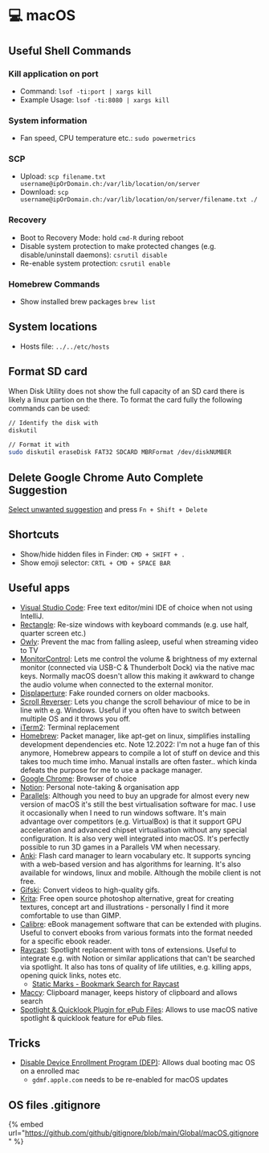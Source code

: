 # 💻 macOS

## Useful Shell Commands

### Kill application on port

* Command: `lsof -ti:port | xargs kill`
* Example Usage: `lsof -ti:8080 | xargs kill`

### System information

* Fan speed, CPU temperature etc.: `sudo powermetrics`&#x20;

### SCP

* Upload: `scp filename.txt username@ipOrDomain.ch:/var/lib/location/on/server`
* Download: `scp username@ipOrDomain.ch:/var/lib/location/on/server/filename.txt ./`

### Recovery

* Boot to Recovery Mode: hold `cmd-R` during reboot
* Disable system protection to make protected changes (e.g. disable/uninstall daemons): `csrutil disable`
* Re-enable system protection: `csrutil enable`

### Homebrew Commands

* Show installed brew packages `brew list`

## System locations

* Hosts file: `../../etc/hosts`

## Format SD card

When Disk Utility does not show the full capacity of an SD card there is likely a linux partion on the there. To format the card fully the following commands can be used:

```bash
// Identify the disk with
diskutil

// Format it with
sudo diskutil eraseDisk FAT32 SDCARD MBRFormat /dev/diskNUMBER
```

## Delete Google Chrome Auto Complete Suggestion

[Select unwanted suggestion](https://superuser.com/a/835787) and press `Fn + Shift + Delete`

## Shortcuts

* Show/hide hidden files in Finder: `CMD + SHIFT + .`
* Show emoji selector: `CRTL + CMD + SPACE BAR`

## Useful apps

* [Visual Studio Code](https://code.visualstudio.com): Free text editor/mini IDE of choice when not using IntelliJ.
* [Rectangle](https://rectangleapp.com/): Re-size windows with keyboard commands (e.g. use half, quarter screen etc.)
* [Owly](https://apps.apple.com/us/app/owly-prevent-display-sleep/id882812218?mt=12): Prevent the mac from falling asleep, useful when streaming video to TV
* [MonitorControl](https://github.com/MonitorControl/MonitorControl): Lets me control the volume & brightness of my external monitor (connected via USB-C & Thunderbolt Dock) via the native mac keys. Normally macOS doesn't allow this making it awkward to change the audio volume when connected to the external monitor.
* [Displaperture](https://apps.apple.com/us/app/displaperture/id1543920362?mt=12): Fake rounded corners on older macbooks.
* [Scroll Reverser](https://pilotmoon.com/scrollreverser/): Lets you change the scroll behaviour of mice to be in line with e.g. Windows. Useful if you often have to switch between multiple OS and it throws you off.
* [iTerm2](https://www.iterm2.com): Terminal replacement
* [Homebrew](http://brew.sh): Packet manager, like apt-get on linux, simplifies installing development dependencies etc. Note 12.2022: I'm not a huge fan of this anymore, Homebrew appears to compile a lot of stuff on device and this takes too much time imho. Manual installs are often faster.. which kinda defeats the purpose for me to use a package manager.
* [Google Chrome](https://www.google.com/chrome/): Browser of choice
* [Notion](https://www.notion.so): Personal note-taking & organisation app
* [Parallels](https://www.parallels.com): Although you need to buy an upgrade for almost every new version of macOS it's still the best virtualisation software for mac. I use it occasionally when I need to run windows software. It's main advantage over competitors (e.g. VirtualBox) is that it support GPU acceleration and advanced chipset virtualisation without any special configuration. It is also very well integrated into macOS. It's perfectly possible to run 3D games in a Parallels VM when necessary.
* [Anki](https://apps.ankiweb.net): Flash card manager to learn vocabulary etc. It supports syncing with a web-based version and has algorithms for learning. It's also available for windows, linux and mobile. Although the mobile client is not free.
* [Gifski](https://github.com/sindresorhus/Gifski): Convert videos to high-quality gifs.
* [Krita](https://krita.org/en/): Free open source photoshop alternative, great for creating textures, concept art and illustrations - personally I find it more comfortable to use than GIMP.
* [Calibre](https://calibre-ebook.com): eBook management software that can be extended with plugins. Useful to convert ebooks from various formats into the format needed for a specific ebook reader.
* [Raycast](https://www.raycast.com/): Spotlight replacement with tons of extensions. Useful to integrate e.g. with Notion or similar applications that can't be searched via spotlight. It also has tons of quality of life utilities, e.g. killing apps, opening quick links, notes etc.
  * [Static Marks - Bookmark Search for Raycast](https://www.raycast.com/aerobless/static-marks#readme)
* [Maccy](https://github.com/p0deje/Maccy): Clipboard manager, keeps history of clipboard and allows search
* [Spotlight & Quicklook Plugin for ePub Files](https://github.com/GenjiApp/EPUB-Plugins): Allows to use macOS native spotlight & quicklook feature for ePub files.

## Tricks

* [Disable Device Enrollment Program (DEP)](https://gist.github.com/henrik242/65d26a7deca30bdb9828e183809690bd): Allows dual booting mac OS on a enrolled mac
  * `gdmf.apple.com` needs to be re-enabled for macOS updates

## OS files .gitignore

{% embed url="https://github.com/github/gitignore/blob/main/Global/macOS.gitignore" %}
